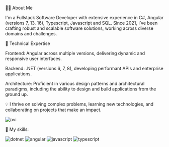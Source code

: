 👨‍💻 About Me

I'm a Fullstack Software Developer with extensive experience in C#, Angular (versions 7, 13, 16), Typescript, Javascript and SQL. Since 2021, I’ve been crafting robust and scalable software solutions, working across diverse domains and challenges.

🌟 Technical Expertise

  Frontend: Angular across multiple versions, delivering dynamic and responsive user interfaces.

  Backend: .NET (versions 6, 7, 8), developing performant APIs and enterprise applications.

  Architecture: Proficient in various design patterns and architectural paradigms, including the ability to design and build applications from the ground up.
  
💡 I thrive on solving complex problems, learning new technologies, and collaborating on projects that make an impact.


<img src="https://github-readme-stats.vercel.app/api/top-langs?username=im-nameless&show_icons=true&locale=en&layout=compact&theme=chartreuse-dark" alt="ovi" />

📖 My skills:

![dotnet](https://img.shields.io/badge/.Net-512BD4?style=for-the-badge&logo=dotnet&logoColor=white) ![angular](https://img.shields.io/badge/Angular-ad1328?style=for-the-badge&logo=angular&logoColor=white)
![javascript](https://img.shields.io/badge/Javascript-F7DF1E?style=for-the-badge&logo=javascript&logoColor=black) ![typescript](https://img.shields.io/badge/Typescript-3178C6?style=for-the-badge&logo=typescript&logoColor=black)

<!--
**im-nameless/im-nameless** is a ✨ _special_ ✨ repository because its `README.md` (this file) appears on your GitHub profile.

Here are some ideas to get you started:

- 🔭 I’m currently working on ...
- 🌱 I’m currently learning ...
- 👯 I’m looking to collaborate on ...
- 🤔 I’m looking for help with ...
- 💬 Ask me about ...
- 📫 How to reach me: ...
- 😄 Pronouns: ...
- ⚡ Fun fact: ...
-->
